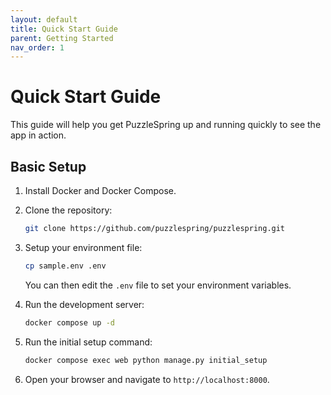```yaml
---
layout: default
title: Quick Start Guide
parent: Getting Started
nav_order: 1
---
```


# Quick Start Guide

This guide will help you get PuzzleSpring up and running quickly to see the app in action.

## Basic Setup

1. Install Docker and Docker Compose.

2. Clone the repository:

    ```bash
    git clone https://github.com/puzzlespring/puzzlespring.git
    ```

3. Setup your environment file:

    ```bash
    cp sample.env .env
    ```

    You can then edit the `.env` file to set your environment variables.

4. Run the development server:

    ```bash
    docker compose up -d
    ```

5. Run the initial setup command:

    ```bash
    docker compose exec web python manage.py initial_setup
    ```

6. Open your browser and navigate to `http://localhost:8000`.
